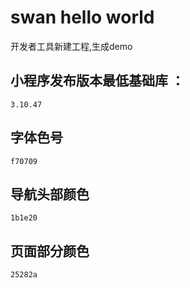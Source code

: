 # swan hello world 

开发者工具新建工程,生成demo

## 小程序发布版本最低基础库 ：
    3.10.47

## 字体色号
    f70709
## 导航头部颜色
    1b1e20
## 页面部分颜色
    25282a